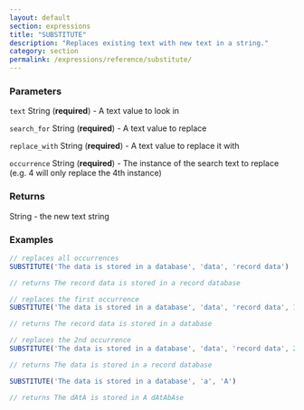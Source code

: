 ```yaml
---
layout: default
section: expressions
title: "SUBSTITUTE"
description: "Replaces existing text with new text in a string."
category: section
permalink: /expressions/reference/substitute/
---
```


### Parameters

`text` String (__required__) - A text value to look in

`search_for` String (__required__) - A text value to replace

`replace_with` String (__required__) - A text value to replace it with

`occurrence` String (__required__) - The instance of the search text to replace (e.g. 4 will only replace the 4th instance)

### Returns

String - the new text string

### Examples

```js
// replaces all occurrences
SUBSTITUTE('The data is stored in a database', 'data', 'record data')

// returns The record data is stored in a record database
```


```js
// replaces the first occurrence
SUBSTITUTE('The data is stored in a database', 'data', 'record data', 1)

// returns The record data is stored in a database
```


```js
// replaces the 2nd occurrence
SUBSTITUTE('The data is stored in a database', 'data', 'record data', 2)

// returns The data is stored in a record database
```


```js
SUBSTITUTE('The data is stored in a database', 'a', 'A')

// returns The dAtA is stored in A dAtAbAse
```